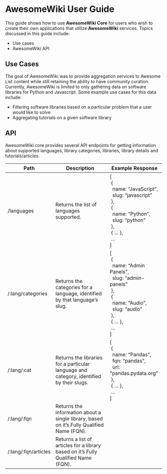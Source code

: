 # AwesomeWiki User Guide

This guide shows how to use **AwesomeWiki Core** for users who wish to create their own applications that utilize **AwesomeWiki** services.
Topics discussed in this guide include:
-   Use cases
-   AwesomeWiki API

## Use Cases

The goal of AwesomeWiki was to provide aggregation services to Awesome List content while still retaining the ability to have community curation.
Currently, AwesomeWiki is limited to only gathering data on software libraries for Python and Javascript. Some example use cases for this data include:

-   Filtering software libraries based on a particular problem that a user would like to solve
-   Aggregating tutorials on a given software library

## API

AwesomeWiki core provides several API endpoints for getting information about supported languages, library categories, libraries, library details and tutorials/articles.

| Path | Description | Example Response |
|------|-------------|------------------|
|/languages|Returns the list of languages supported.|[<br>&nbsp;{<br>&nbsp; name: “JavaScript”, <br>&nbsp; slug: “javascript”<br>&nbsp;},<br>&nbsp;{<br>&nbsp; name: “Python”, <br>&nbsp; slug: “python”<br>&nbsp;},<br>&nbsp;{ ... },<br>&nbsp;...<br>]|
|/:lang/categories|Returns the categories for a language, identified by that language’s slug.|[<br>&nbsp;{<br>&nbsp; name: “Admin Panels”, <br>&nbsp; slug: “admin-panels”<br>&nbsp;},<br>&nbsp;{<br>&nbsp; name: “Audio”, <br>&nbsp; slug: “audio”<br>&nbsp;},<br>&nbsp;{ ... },<br>&nbsp;...<br>]|
|/:lang/:cat|Returns the libraries for a particular language and category, identified by their slugs.|[<br>&nbsp;{<br>&nbsp; name: “Pandas”, <br>&nbsp; fqn: “pandas”, <br>&nbsp; url: "pandas.pydata.org”<br>&nbsp;},<br>&nbsp;{ ... },<br>&nbsp;...<br>]|
|/:lang/:fqn|Returns the information about a single library, based on it’s Fully Qualified Name (FQN).||
|/:lang/:fqn/articles|Returns a list of articles for a library based on it’s Fully Qualified Name (FQN).||



